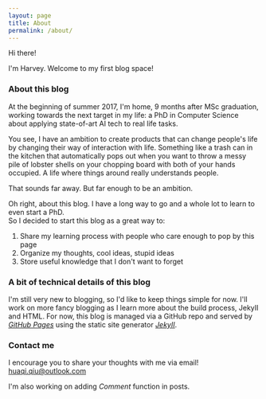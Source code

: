 ```yaml
---
layout: page
title: About
permalink: /about/
---
```


Hi there!

I'm Harvey. Welcome to my first blog space!  

### About this blog
At the beginning of summer 2017, I'm home, 9 months after MSc graduation, working towards the next target in my life: a PhD in Computer Science about applying state-of-art AI tech to real life tasks.

You see, I have an ambition to create products that can change people's life by changing their way of interaction with life. Something like a trash can in the kitchen that automatically pops out when you want to throw a messy pile of lobster shells on your chopping board with both of your hands occupied. A life where things around really understands people.

That sounds far away.
But far enough to be an ambition.

Oh right, about this blog.
I have a long way to go and a whole lot to learn to even start a PhD.  
So I decided to start this blog as a great way to:
1. Share my learning process with people who care enough to pop by this page
2. Organize my thoughts, cool ideas, stupid ideas
3. Store useful knowledge that I don't want to forget


### A bit of technical details of this blog
I'm still very new to blogging, so I'd like to keep things simple for now.
I'll work on more fancy blogging as I learn more about the build process, JekyII and HTML.
For now, this blog is managed via a GitHub repo and served by [*GitHub Pages*](https://pages.github.com) using the static site generator [*JekyII*](https://jekyllrb.com).


### Contact me
I encourage you to share your thoughts with me via email!
[huaqi.qiu@outlook.com](mailto:huaqi.qiu@outlook.com)

I'm also working on adding *Comment* function in posts.
